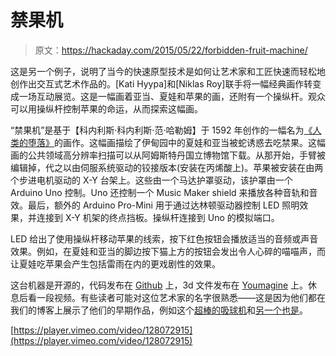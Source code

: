# 禁果机

> 原文：<https://hackaday.com/2015/05/22/forbidden-fruit-machine/>

这是另一个例子，说明了当今的快速原型技术是如何让艺术家和工匠快速而轻松地创作出交互式艺术作品的。[Kati Hyypa]和[Niklas Roy]联手将一幅经典画作转变成一场互动展览。这是一幅画着亚当、夏娃和苹果的画，还附有一个操纵杆。观众可以用操纵杆控制苹果的命运，从而探索这幅画。

“禁果机”是基于【科内利斯·科内利斯·范·哈勒姆】于 1592 年创作的一幅名为[《人类的堕落》](https://www.rijksmuseum.nl/en/collection/SK-A-129)的画作。这幅画描绘了伊甸园中的夏娃和亚当被蛇诱惑去吃禁果。这幅画的公共领域高分辨率扫描可以从阿姆斯特丹国立博物馆下载。从那开始，手臂被编辑掉，代之以由伺服系统驱动的铰接版本(安装在丙烯酸上)。苹果被安装在由两个步进电机驱动的 X-Y 台架上。这些由一个马达护罩驱动，该护罩由一个 Arduino Uno 控制。Uno 还控制一个 Music Maker shield 来播放各种音轨和音效。最后，额外的 Arduino Pro-Mini 用于通过达林顿驱动器控制 LED 照明效果，并连接到 X-Y 机架的终点挡板。操纵杆连接到 Uno 的模拟端口。

LED 给出了使用操纵杆移动苹果的线索，按下红色按钮会播放适当的音频或声音效果。例如，在夏娃和亚当的脚边按下猫上方的按钮会发出令人心碎的喵喵声，而让夏娃吃苹果会产生包括雷雨在内的更戏剧性的效果。

这台机器是开源的，代码发布在 [Github](https://github.com/royrobotiks/ForbiddenFruitMachine) 上，3d 文件发布在 [Youmagine](https://www.youmagine.com/designs/forbidden-fruit-machine-xy-gantry-mechanism) 上。休息后看一段视频。有些读者可能对这位艺术家的名字很熟悉——这是因为他们都在我们的博客上展示了他们的早期作品，例如这个[超棒的吸球机](http://hackaday.com/2014/03/23/this-machine-sucks-balls/)和[另一个也是](http://hackaday.com/2014/07/04/another-ball-sucking-machine-leaves-you-wanting-more/)。

[https://player.vimeo.com/video/128072915](https://player.vimeo.com/video/128072915)